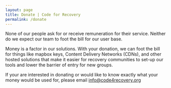 ```yaml
---
layout: page
title: Donate | Code for Recovery
permalink: /donate
---
```


None of our people ask for or receive remuneration for their service. Neither do we expect our team to foot the bill for our user base.

Money is a factor in our solutions. With your donation, we can foot the bill for things like mapbox keys, Content Delivery Networks (CDNs), and other hosted solutions that make it easier for recovery communities to set-up our tools and lower the barrier of entry for new groups.

If your are interested in donating or would like to know exactly what your money would be used for, please email info@code4recovery.org